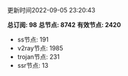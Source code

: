 更新时间2022-09-05 23:20:43

**总订阅: 98**
**总节点: 8742**
**有效节点: 2420**
- ss节点: 191
- v2ray节点: 1985
- trojan节点: 231
- ssr节点: 13
